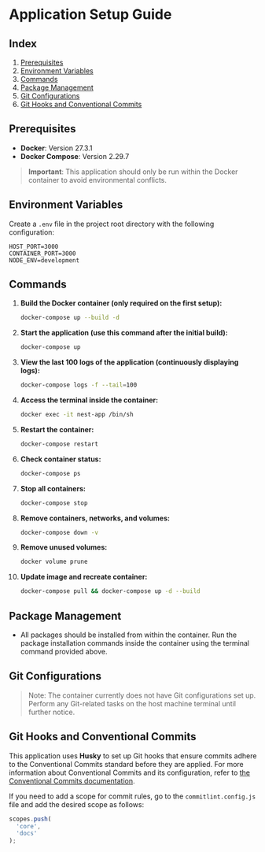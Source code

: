 
# Application Setup Guide

## Index

1. [Prerequisites](#prerequisites)
2. [Environment Variables](#environment-variables)
3. [Commands](#commands)
4. [Package Management](#package-management)
5. [Git Configurations](#git-configurations)
6. [Git Hooks and Conventional Commits](#git-hooks-and-conventional-commits)

## Prerequisites

- **Docker**: Version 27.3.1
- **Docker Compose**: Version 2.29.7

> **Important**: This application should only be run within the Docker container to avoid environmental conflicts.

## Environment Variables

Create a `.env` file in the project root directory with the following configuration:

```env
HOST_PORT=3000
CONTAINER_PORT=3000
NODE_ENV=development
```

## Commands

1. **Build the Docker container (only required on the first setup):**

   ```bash
   docker-compose up --build -d
   ```

2. **Start the application (use this command after the initial build):**

   ```bash
   docker-compose up
   ```

3. **View the last 100 logs of the application (continuously displaying logs):**

   ```bash
   docker-compose logs -f --tail=100
   ```

4. **Access the terminal inside the container:**

   ```bash
   docker exec -it nest-app /bin/sh
   ```

5. **Restart the container:**

   ```bash
   docker-compose restart
   ```

6. **Check container status:**

   ```bash
   docker-compose ps
   ```

7. **Stop all containers:**

   ```bash
   docker-compose stop
   ```

8. **Remove containers, networks, and volumes:**

   ```bash
   docker-compose down -v
   ```

9. **Remove unused volumes:**

   ```bash
   docker volume prune
   ```

10. **Update image and recreate container:**

    ```bash
    docker-compose pull && docker-compose up -d --build
    ```

## Package Management

- All packages should be installed from within the container. Run the package installation commands inside the container using the terminal command provided above.

## Git Configurations

> Note: The container currently does not have Git configurations set up. Perform any Git-related tasks on the host machine terminal until further notice.

## Git Hooks and Conventional Commits

This application uses **Husky** to set up Git hooks that ensure commits adhere to the Conventional Commits standard before they are applied. For more information about Conventional Commits and its configuration, refer to [the Conventional Commits documentation](https://www.conventionalcommits.org/).

If you need to add a scope for commit rules, go to the `commitlint.config.js` file and add the desired scope as follows:

```javascript
scopes.push(
  'core',
  'docs'
);
```
